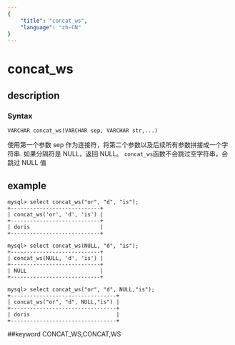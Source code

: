 ```yaml
---
{
    "title": "concat_ws",
    "language": "zh-CN"
}
---
```


<!-- 
Licensed to the Apache Software Foundation (ASF) under one
or more contributor license agreements.  See the NOTICE file
distributed with this work for additional information
regarding copyright ownership.  The ASF licenses this file
to you under the Apache License, Version 2.0 (the
"License"); you may not use this file except in compliance
with the License.  You may obtain a copy of the License at

  http://www.apache.org/licenses/LICENSE-2.0

Unless required by applicable law or agreed to in writing,
software distributed under the License is distributed on an
"AS IS" BASIS, WITHOUT WARRANTIES OR CONDITIONS OF ANY
KIND, either express or implied.  See the License for the
specific language governing permissions and limitations
under the License.
-->

# concat_ws
## description
### Syntax

`VARCHAR concat_ws(VARCHAR sep, VARCHAR str,...)`


使用第一个参数 sep 作为连接符，将第二个参数以及后续所有参数拼接成一个字符串.
如果分隔符是 NULL，返回 NULL。
`concat_ws`函数不会跳过空字符串，会跳过 NULL 值

## example

```
mysql> select concat_ws("or", "d", "is");
+----------------------------+
| concat_ws('or', 'd', 'is') |
+----------------------------+
| doris                      |
+----------------------------+

mysql> select concat_ws(NULL, "d", "is");
+----------------------------+
| concat_ws(NULL, 'd', 'is') |
+----------------------------+
| NULL                       |
+----------------------------+

mysql> select concat_ws("or", "d", NULL,"is");
+---------------------------------+
| concat_ws("or", "d", NULL,"is") |
+---------------------------------+
| doris                           |
+---------------------------------+
```
##keyword
CONCAT_WS,CONCAT,WS
